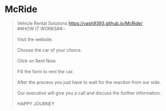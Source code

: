 
# McRide
>Vehicle Rental Solutions
https://yash9393.github.io/McRide/
<br>##HOW IT WORKS##:-</br>
><br>Visit the website.</br>
><br>Choose the car of your choice.</br>
><br>Click on Rent Now.</br>
><br>Fill the form to rent the car.</br>
><br>After the process you just  have to wait for the reaction from our side.</br>
><br>Our executive will give you a call and discuss the further information.</br>
><br>HAPPY JOURNEY</br>
